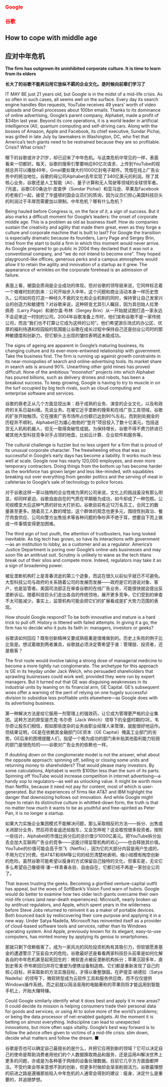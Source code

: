 ### <font color='red'>Google</font>
### <font color='red'>谷歌</font>
## How to cope with middle age 
## 应对中年危机 
**The firm has outgrown its uninhibited corporate culture. It is time to learn from its elders** 

**长大了的谷歌不能再沿用它放纵不羁的企业文化。是时候向前辈们学习了** 

IT MAY BE just 21 years old, but Google is in the midst of a mid-life crisis. As so often in such cases, all seems well on the surface. Every day its search engine handles 6bn requests, YouTube receives 49 years’ worth of video uploads and Gmail processes about 100bn emails. Thanks to its dominance of online advertising, Google’s parent company, Alphabet, made a profit of $34bn last year. Beyond its core operations, it is a world leader in artificial intelligence (AI), quantum computing and self-driving cars. Along with the bosses of Amazon, Apple and Facebook, its chief executive, Sundar Pichai, was grilled in late July by lawmakers in Washington, DC, who fret that America’s tech giants need to be restrained because they are so profitable. Crisis? What crisis?

眼下的谷歌或许才21岁，却已迎来了中年危机。与这类危机中常见的一样，表面看来一切都好。每天，谷歌的搜索引擎要响应60亿次请求，上传到YouTube的视频总共可以播放49年，Gmail要处理大约1000亿封电子邮件。凭借在线上广告业务中的统治地位，谷歌的母公司Alphabet去年实现了340亿美元的利润。除了其核心业务，谷歌还是人工智能（AI）、量子计算和无人驾驶等领域的全球领军者。7月底，谷歌CEO桑达尔·皮查伊（Sundar Pichai）和亚马逊、苹果及Facebook的老板们一起，接受了华盛顿的国会议员们的质询，因为议员们担心美国科技巨头的利润过于丰厚而需要加以限制。中年危机？哪有什么危机？

Being hauled before Congress is, on the face of it, a sign of success. But it also marks a difficult moment for Google’s leaders: the onset of corporate middle age. This is a problem as old as business itself. How do companies sustain the creativity and agility that made them great, even as they forge a culture and corporate machine that is built to last? For Google the transition is especially dramatic because its founders, Larry Page and Sergey Brin, tried from the start to build a firm in which this moment would never arrive. As Google prepared to go public in 2004 they declared that it was not a conventional company, and “we do not intend to become one”. They hoped playground-like offices, generous perks and a campus atmosphere would allow it to retain the agility and innovation of a startup as it grew. The appearance of wrinkles on the corporate forehead is an admission of failure.

表面上看，被国会质询是企业成功的体现。但对谷歌的领导层来说，它同样标志着一个艰难时刻的到来：公司开始步入中年。这个问题和商业活动本身一样历史悠久。公司如何在打造一种经久不衰的文化和企业机制的同时，保持曾让自己发家兴业的创造力和敏捷性？对谷歌来说，这种转变尤其引人瞩目，因为其创始人拉里·佩奇（Larry Page）和谢尔盖·布林（Sergey Brin）从一开始就试图打造一家永远不会迎来这一时刻的公司。2004年谷歌准备上市时，他们宣称谷歌不是一家传统公司，而且“我们也不打算让它成为这样的公司”。他们希望游乐场式的办公区、优厚的福利待遇和校园般的氛围能让谷歌在成长过程中保持自己还是创业公司时的那种敏捷度和创新力。但它额头上出现的皱纹表明这未能成功。

The signs of ageing are apparent in Google’s maturing business, its changing culture and its ever-more-entwined relationship with government. Take the business first. The firm is running up against growth constraints in its near-monopolies of search and online-advertising tools. Its market share in search ads is around 90%. Unearthing other gold mines has proved difficult. None of the ambitious “moonshot” projects into which Alphabet has poured billions, such as delivery drones and robots, has been a breakout success. To keep growing, Google is having to try to muscle in on the turf occupied by big tech rivals, such as cloud computing and enterprise software and services.

谷歌的衰老正从几个方面显现出来：趋于成熟的业务、演变的企业文化，以及和政府的关系日益纠缠。先说业务。在被它近乎垄断的搜索和在线广告工具领域，谷歌的扩张开始触顶。它在搜索广告市场所占份额已达到90%左右。而到别处掘金的历程并不顺利。Alphabet已为雄心勃勃的“登月”项目投入了数十亿美元，包括送货无人机和机器人，但无一取得突破性成就。为保持增长，谷歌不得不费力挤进已被其他大型科技竞争对手占领的地盘，比如云计算、企业软件和服务等。

The cultural challenge is fuzzier but no less urgent for a firm that is proud of its unusual corporate character. The freewheeling ethos that was so successful in Google’s early days has become a liability. It works much less well at scale. Google now has nearly 120,000 employees, and even more temporary contractors. Doing things from the bottom up has become harder as the workforce has grown larger and less like-minded, with squabbles breaking out over everything from gender politics and the serving of meat in cafeterias to Google’s sale of technology to police forces.

对于谷歌这样一家以独特的企业性格为荣的公司来说，文化上的挑战虽没有那么明显，却同样紧迫。谷歌自由自在的气质在早期极为成功，如今却成了一种包袱。公司规模变大后这种气质的好处大打折扣。谷歌目前有近12万名员工，合同工的数量甚至更多。随着员工人数的增加，这个群体的观念也更多元，围绕性别政治、餐厅肉食供应、公司向警方出售技术等各种问题的争吵声不绝于耳，想要自下而上做成一件事情变得更加困难。

The third sign of lost youth, the attention of trustbusters, has long looked inevitable. As big tech has grown, so have its interactions with government—as an institution to lobby, as a customer and as a regulator. America’s Justice Department is poring over Google’s online-ads businesses and may soon file an antitrust suit. Scrutiny is unlikely to wane as the tech titans break out of their silos and compete more. Indeed, regulators may take it as a sign of broadening power.

被反垄断机构盯上是青春流逝的第三个迹象，而这在很久以前似乎就已不可避免。大型科技公司与政府的关系随着公司的发展而发展——政府是它的游说对象、客户，也是监管者。美国司法部正在审查谷歌的在线广告业务，可能很快就会提出反垄断诉讼。随着科技巨头们走出各自的传统领地，展开更多竞争，它们受到的审查不太可能减少。事实上，监管机构可能会把它们的扩展看成是扩大势力范围的表现。

How should Google respond? To be both innovative and mature is a hard trick to pull off. History is littered with failed attempts. In giving it a go, the firm has to decide who it puts its faith in: managers, investors or geeks?

谷歌该如何回应？既有创新精神又要成熟稳重是很难做到的。历史上失败的例子比比皆是。想试着做到两者兼具，谷歌就必须决定寄希望于谁：管理层、投资者，还是极客？

The first route would involve taking a strong dose of managerial medicine to become a more tightly run conglomerate. The archetype for this approach is GE in its heyday under Jack Welch, who persuaded shareholders that sprawling businesses could work well, provided they were run by expert managers. But it turned out that GE was disguising weaknesses in its industrial units by leaning on its financial arm, GE Capital. GE’s subsequent woes offer a warning of the peril of relying on one hugely successful division to subsidise less profitable units elsewhere—as Google does with its advertising business.

第一种解决方法是给它服用一剂管理上的强效药，让它成为管理更严格的企业集团。这种方法的原型是杰克·韦尔奇（Jack Welch）领导下的全盛时期的GE。韦尔奇让股东们相信，假如那些庞杂的业务由职业经理人来管理，就能很好地运作。但结果证明，GE是在依赖其金融部门GE资本（GE Capital）掩盖工业部门的劣势。GE后来的困境提醒人们，指望一个极为成功的部门来补贴其他盈利能力较弱的部门是很危险的——谷歌对广告业务的依赖也一样。

If doubling down on the conglomerate model is not the answer, what about the opposite approach: spinning off, selling or closing some units and returning money to shareholders? That would please many investors. By some calculations, Alphabet is worth $100bn less than the sum of its parts. Spinning off YouTube would increase competition in internet advertising—a handy sop to regulators—as well as unlocking value. It might be worth more than Netflix, because it need not pay for content, most of which is user-generated. But the experiences of firms like AT&T and IBM highlight the danger that downsizing hollows out innovation. And while Google might hope to retain its distinctive culture in whittled-down form, the truth is that no matter how much it wants to be as youthful and free-spirited as Peter Pan, it is no longer a startup.

如果大力实施企业集团模式不能解决问题，那么采取相反的方法——拆分、出售或关闭部分业务，然后将资金返还给股东，又会怎样呢？这会取悦很多投资者。按照一些估计，Alphabet的市值比拆分后的总价值少1000亿美元。把YouTube拆分出去会加大互联网广告业的竞争——这能讨得监管机构的欢心——也会释放其价值。YouTube的价值可能会高于奈飞（Netflix），因为它的大部分内容是用户生成的，不用为它们付费。但AT&T和IBM等公司的经历清楚地表明，缩小规模有掏空创新的危险。虽然谷歌可能希望以瘦身的方式保留自己独特的文化，但事实是，无论它多么希望自己像彼得·潘一样青春永驻、自由自在，它都已经不再是一家创业公司了。

That leaves trusting the geeks. Becoming a glorified venture-capital outfit has appeal, but the woes of SoftBank’s Vision Fund warn of hubris. Google would do better to examine how two older tech giants overcame their own mid-life crises (and near-death experiences): Microsoft, nearly broken up by antitrust regulators, and Apple, which spent years in the wilderness before Steve Jobs returned to reinvent it as a maker of portable devices. Both bounced back by rediscovering their core purpose and applying it in a new way. Under Satya Nadella, Microsoft has reinvented itself as a provider of cloud-based software tools and services, rather than its Windows operating system. And Apple, previously known for its elegant, easy-to-use computers, has minted money by applying its genius to smartphones.

那就只剩下信赖极客了。成为一家风光的风险投资机构有其吸引力，但软银愿景基金的遭遇警示了狂妄自大的危险。谷歌最好还是看看两家科技巨头前辈是如何化解各自的中年危机甚至起死回生的：微软差点被反垄断机构拆分；苹果沉寂多年，直到史蒂夫·乔布斯回归并将它重塑为便携设备制造商。它们都是重新发现了自己的核心目标，并采取新的方法实施目标，才得以重整旗鼓。在萨提亚·纳德拉（Satya Nadella）的领导下，微软转型成为云软件工具和服务供应商，而不仅仅提供Windows操作系统。而之前就以简洁易用的电脑著称的苹果则将才能运用到智能手机上，开始大赚特赚。

Could Google similarly identify what it does best and apply it in new areas? It could decide its mission is helping consumers trade their personal data for goods and services; or using AI to solve more of the world’s problems; or being the data processor of net-enabled gadgets. At the moment it is betting on almost everything. Indiscipline can lead to unexpected innovations, but more often saps vitality. Google’s best way forward is to follow the advice often given to victims of a mid-life crisis: slim down, decide what matters and follow the dream. ■

谷歌是否也可以确定自己最擅长的是什么，并把它应用到新的领域？它可以决定自己的使命是帮助消费者用他们的个人数据换取商品和服务，还是运用AI解决世界上更多的问题，亦或是为各种基于网络的设备处理数据。目前它几乎方方面面都押注。不受约束会带来意想不到的创新，但更多时候却会渐渐削弱活力。谷歌最理想的前进之路是遵循那些陷入中年危机的人通常会得到的建议：瘦身，决定什么是重要的，并追随梦想。

